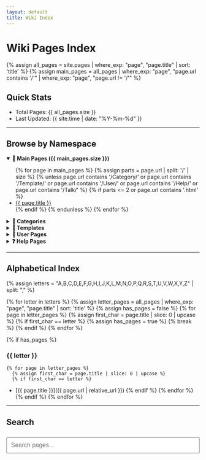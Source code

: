 ```yaml
---
layout: default
title: Wiki Index
---
```


# Wiki Pages Index

{% assign all_pages = site.pages | where_exp: "page", "page.title" | sort: 'title' %}
{% assign main_pages = all_pages | where_exp: "page", "page.url contains '/'" | where_exp: "page", "page.url != '/'" %}

## Quick Stats
- Total Pages: {{ all_pages.size }}
- Last Updated: {{ site.time | date: "%Y-%m-%d" }}

---

## Browse by Namespace

<details open>
<summary><strong>📄 Main Pages ({{ main_pages.size }})</strong></summary>
<ul>
{% for page in main_pages %}
  {% assign parts = page.url | split: '/' | size %}
  {% unless page.url contains '/Category/' or page.url contains '/Template/' or page.url contains '/User/' or page.url contains '/Help/' or page.url contains '/Talk/' %}
    {% if parts <= 2 or page.url contains '.html' %}
<li><a href="{{ page.url | relative_url }}">{{ page.title }}</a></li>
    {% endif %}
  {% endunless %}
{% endfor %}
</ul>
</details>

<details>
<summary><strong>📂 Categories</strong></summary>
<ul>
{% for page in all_pages %}
  {% if page.url contains '/Category/' %}
<li><a href="{{ page.url | relative_url }}">{{ page.title }}</a></li>
  {% endif %}
{% endfor %}
</ul>
</details>

<details>
<summary><strong>🔧 Templates</strong></summary>
<ul>
{% for page in all_pages %}
  {% if page.url contains '/Template/' %}
<li><a href="{{ page.url | relative_url }}">{{ page.title }}</a></li>
  {% endif %}
{% endfor %}
</ul>
</details>

<details>
<summary><strong>👤 User Pages</strong></summary>
<ul>
{% for page in all_pages %}
  {% if page.url contains '/User/' %}
<li><a href="{{ page.url | relative_url }}">{{ page.title }}</a></li>
  {% endif %}
{% endfor %}
</ul>
</details>

<details>
<summary><strong>❓ Help Pages</strong></summary>
<ul>
{% for page in all_pages %}
  {% if page.url contains '/Help/' %}
<li><a href="{{ page.url | relative_url }}">{{ page.title }}</a></li>
  {% endif %}
{% endfor %}
</ul>
</details>

---

## Alphabetical Index

{% assign letters = "A,B,C,D,E,F,G,H,I,J,K,L,M,N,O,P,Q,R,S,T,U,V,W,X,Y,Z" | split: "," %}

{% for letter in letters %}
  {% assign letter_pages = all_pages | where_exp: "page", "page.title" | sort: 'title' %}
  {% assign has_pages = false %}
  {% for page in letter_pages %}
    {% assign first_char = page.title | slice: 0 | upcase %}
    {% if first_char == letter %}
      {% assign has_pages = true %}
      {% break %}
    {% endif %}
  {% endfor %}
  
  {% if has_pages %}
### {{ letter }}
    {% for page in letter_pages %}
      {% assign first_char = page.title | slice: 0 | upcase %}
      {% if first_char == letter %}
- [{{ page.title }}]({{ page.url | relative_url }})
      {% endif %}
    {% endfor %}
  {% endif %}
{% endfor %}

---

## Search

<input type="text" id="search" placeholder="Search pages..." style="width: 100%; padding: 10px; margin: 10px 0; font-size: 16px;">
<ul id="results"></ul>

<script>
document.getElementById('search').addEventListener('input', function(e) {
  const query = e.target.value.toLowerCase();
  const pages = [
    {% for page in all_pages %}
    { title: "{{ page.title | escape }}", url: "{{ page.url | relative_url }}" },
    {% endfor %}
  ];
  
  const results = document.getElementById('results');
  results.innerHTML = '';
  
  if (query.length < 2) return;
  
  const matches = pages.filter(p => p.title.toLowerCase().includes(query));
  matches.slice(0, 20).forEach(page => {
    const li = document.createElement('li');
    const a = document.createElement('a');
    a.href = page.url;
    a.textContent = page.title;
    li.appendChild(a);
    results.appendChild(li);
  });
  
  if (matches.length === 0) {
    results.innerHTML = '<li>No results found</li>';
  }
});
</script>
